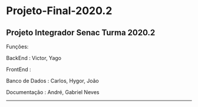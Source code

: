 

# Projeto-Final-2020.2

Projeto Integrador Senac Turma 2020.2
----------------------------------------------------
Funções:

BackEnd :    Victor, Yago

FrontEnd : 

Banco de Dados :     Carlos, Hygor, João

Documentação :   André, Gabriel Neves

---------------------------------------------------

